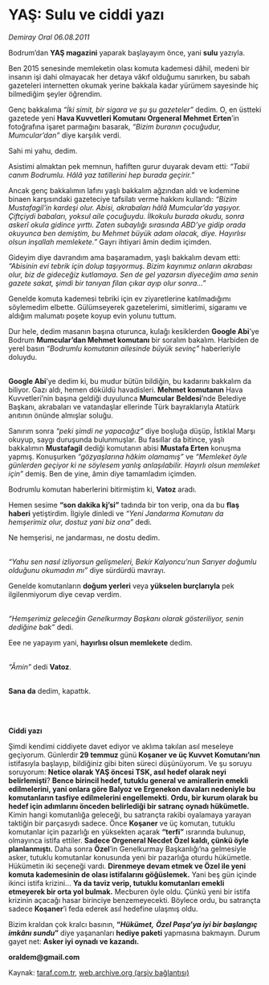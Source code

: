 # YAŞ: Sulu ve ciddi yazı

*Demiray Oral 06.08.2011*

<div class="yazi"><p>Bodrum’dan <b>YAŞ magazini</b> yaparak başlayayım önce, yani <b>sulu</b> yazıyla. </p>
<p>Ben 2015 senesinde memleketin olası komuta kademesi dâhil, medeni bir insanın işi dahi olmayacak her detaya vâkıf olduğumu sanırken, bu sabah gazeteleri internetten okumak yerine bakkala kadar yürümem sayesinde hiç bilmediğim şeyler öğrendim.</p>
<p>Genç bakkalıma <i>“İki simit, bir sigara ve şu şu gazeteler”</i> dedim. O, en üstteki gazetede yeni <b>Hava Kuvvetleri Komutanı Orgeneral Mehmet Erten</b>’in fotoğrafına işaret parmağını basarak, <i>“Bizim buranın çocuğudur, Mumcular’dan”</i> diye karşılık verdi.</p>
<p>Sahi mi yahu, dedim.</p>
<p>Asistimi almaktan pek memnun, hafiften gurur duyarak devam etti: <i>“Tabii canım Bodrumlu. Hâlâ yaz tatillerini hep burada geçirir.”</i></p>
<p>Ancak genç bakkalımın lafını yaşlı bakkalım ağzından aldı ve kıdemine binaen karşısındaki gazeteciye tafsilatı verme hakkını kullandı: <i>“Bizim Mustafagil’in kardeşi olur. Abisi, akrabaları hâlâ Mumcular’da yaşıyor. Çiftçiydi babaları, yoksul aile çocuğuydu. İlkokulu burada okudu, sonra askerî okula gidince yırttı. Zaten subaylığı sırasında ABD’ye gidip orada okuyunca ben demiştim, bu Mehmet büyük adam olacak, diye. Hayırlısı olsun inşallah memlekete.”</i> Gayrı ihtiyari âmin dedim içimden.</p>
<p>Gideyim diye davrandım ama başaramadım, yaşlı bakkalım devam etti: <i>“Abisinin evi tebrik için dolup taşıyormuş. Bizim kaynımız onların akrabası olur, biz de gideceğiz kutlamaya. Sen de gel yazarsın diyeceğim ama senin gazete sakat, şimdi bir tanıyan filan çıkar ayıp olur sonra...”</i></p>
<p>Genelde komuta kademesi tebriki için ev ziyaretlerine katılmadığımı söylemedim elbette. Gülümseyerek gazetelerimi, simitlerimi, sigaramı ve aldığım malumatı poşete koyup evin yolunu tuttum.</p>
<p>Dur hele, dedim masanın başına oturunca, kulağı kesiklerden <b>Google Abi</b>’ye Bodrum <b>Mumcular’dan Mehmet komutanı</b> bir soralım bakalım. Harbiden de yerel basın <i>“Bodrumlu komutanın ailesinde büyük sevinç”</i> haberleriyle doluydu.</p>
<p><b><br/>Google Abi</b>’ye dedim ki, bu mudur bütün bildiğin, bu kadarını bakkalım da biliyor. Gazı aldı, hemen döküldü havadisleri. <b>Mehmet komutanın</b> Hava Kuvvetleri’nin başına geldiği duyulunca <b>Mumcular</b> <b>Beldesi</b>’nde Belediye Başkanı, akrabaları ve vatandaşlar ellerinde Türk bayraklarıyla Atatürk anıtının önünde almışlar soluğu. </p>
<p>Sanırım sonra <i>“peki şimdi ne yapacağız”</i> diye boşluğa düşüp, İstiklal Marşı okuyup, saygı duruşunda bulunmuşlar. Bu fasıllar da bitince, yaşlı bakkalımın <b>Mustafagil</b> dediği komutanın abisi <b>Mustafa Erten</b> konuşma yapmış. Konuşurken <i>“gözyaşlarına hâkim olamamış”</i> ve <i>“Memleket öyle günlerden geçiyor ki ne söylesem yanlış anlaşılabilir. Hayırlı olsun memleket için”</i> demiş. Ben de yine, âmin diye tamamladım içimden.</p>
<p>Bodrumlu komutan haberlerini bitirmiştim ki, <b>Vatoz</b> aradı.</p>
<p>Hemen sesime <b>“son dakika kj’si”</b> tadında bir ton verip, ona da bu <b>flaş haberi</b> yetiştirdim. İlgiyle dinledi ve <i>“Yeni Jandarma Komutanı da hemşerimiz olur, dostuz yani biz ona”</i> dedi.</p>
<p>Ne hemşerisi, ne jandarması, ne dostu dedim.</p>
<p><i><br/>“Yahu sen nasıl izliyorsun gelişmeleri, Bekir Kalyoncu’nun Sarıyer doğumlu olduğunu okumadın mı”</i> diye sürdürdü mavrayı.</p>
<p>Genelde komutanların <b>doğum yerleri</b> veya <b>yükselen burçlarıyla</b> pek ilgilenmiyorum diye cevap verdim.</p>
<p><i><br/>“Hemşerimiz geleceğin Genelkurmay Başkanı olarak gösteriliyor, senin dediğine bak”</i> dedi.</p>
<p>Eee ne yapayım yani, <b>hayırlısı olsun memlekete</b> dedim.</p>
<p><i><br/>“Âmin”</i> dedi <b>Vatoz</b>.</p>
<p><b><br/>Sana da</b> dedim, kapattık.</p>
<p><b> </b></p>
<p><b><br/>Ciddi yazı</b></p>
<p>Şimdi kendimi ciddiyete davet ediyor ve aklıma takılan asıl meseleye geçiyorum. Günlerdir<b> 29 temmuz </b>günü<b> Koşaner ve üç Kuvvet Komutanı’nın </b>istifasıyla başlayıp, bildiğiniz gibi biten süreci düşünüyorum. Ve şu soruyu soruyorum: <b>Netice olarak YAŞ öncesi TSK, asıl hedef olarak neyi belirlemişti</b>? <b>Bence birincil hedef, tutuklu general ve amirallerin emekli edilmelerini, yani onlara göre Balyoz ve Ergenekon davaları nedeniyle bu komutanların tasfiye edilmelerini engellemekti</b>. <b>Ordu, bir kurum olarak bu hedef için adımlarını önceden belirlediği bir satranç oynadı hükümetle.</b> Kimin hangi komutanlığa geleceği, bu satrançta rakibi oyalamaya yarayan taktiğin bir parçasıydı sadece. Önce <b>Koşaner</b> ve üç komutan, tutuklu komutanlar için pazarlığı en yüksekten açarak <b>“terfi”</b> ısrarında bulunup, olmayınca istifa ettiler. <b>Sadece Orgeneral Necdet Özel kaldı, çünkü öyle planlanmıştı.</b> Daha sonra <b>Özel</b>’in Genelkurmay Başkanlığı’na gelmesiyle asker, tutuklu komutanlar konusunda yeni bir pazarlığa oturdu hükümetle. Hükümetin iki seçeneği vardı. <b>Direnmeye devam etmek ve Özel ile yeni komuta kademesinin de olası istifalarını göğüslemek.</b> Yani beş gün içinde ikinci istifa krizini... <b>Ya da taviz verip, tutuklu komutanları emekli etmeyerek bir orta yol bulmak.</b> Mecburen öyle oldu. Çünkü yeni bir istifa krizinin açacağı hasar birinciye benzemeyecekti. Böylece ordu, bu satrançta sadece <b>Koşaner</b>’i feda ederek asıl hedefine ulaşmış oldu.</p>
<p>Bizim kraldan çok kralcı basının, <b>“<i>Hükümet,</i></b> <b><i>Özel Paşa’ya iyi bir başlangıç imkânı sundu</i>”</b> diye yaşananları <b>hediye paketi</b> yapmasına bakmayın. Durum gayet net: <b>Asker iyi oynadı ve kazandı.</b></p>
<p><b>oraldem@gmail.com</b></p>
</div>

Kaynak: [taraf.com.tr](http://www.taraf.com.tr/demiray-oral/makale-yas-sulu-ve-ciddi-yazi.htm), [web.archive.org (arşiv bağlantısı)](http://web.archive.org/web/20131102204516/http://www.taraf.com.tr/demiray-oral/makale-yas-sulu-ve-ciddi-yazi.htm)
